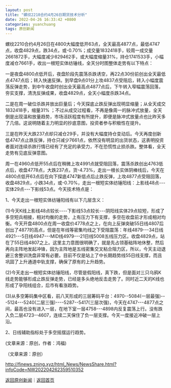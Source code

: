 ```yaml
---
layout: post
title: "螺纹2210合约4月26日期货技术分析"
date: 2022-04-26 16:33:42 +0800
categories: yuanchuang
tags: 原创新闻
---
```

<p>螺纹2210合约4月26日在4800大幅度低开63点，全天最高4877点，最低4747点，收盘4829点，跌34点，或-0.70%；成交量1832418手，较周一成交量2661872手，大幅度减少829462手，或大幅度缩量31%，持仓1741533手，小幅度减仓7661手，收出一根短实体纺锤线，全天分时图整体走势有以下特点：</p>
 <p>一是夜盘4800点低开后，夜盘阶段先震荡杀跌诱空，再22点30份前创出全天最低点4747点后；转入快速反弹。到早盘9点01分上攻4837点受阻后，转入小幅度震荡反弹走势，到中午收盘时创出全天最高点4877点后，下午转入窄幅震荡回落，夯实支撑，清洗反弹成果，收盘4829点，全天小幅度杀跌34点。</p>
 <p>二是在周一破位杀跌并放出巨量后；今天探底止跌反弹出现明显缩量；从全天成交1832418手，缩量31% ；不过从成交过程看，不再是像周一的脉冲式放量，全天倒是出现温和放量趋势，市场活跃程度有所提升，即便是脉冲式放量点也比昨天多了几倍。这说明随着主力明显的抄底意图，投资者参与积极性在提升。</p>
 <p>三是在昨天大跌237点却只减仓29手，并没有大幅度持仓变动后。今天再度创新低4747点止跌反弹，持仓只减少7661点，依然没有明显的出货状态，这表明投资者面对连续杀跌行情已经有了充足的承受力，不在恐慌性止损杀跌。整体看，全天走势有见底反弹意图。</p>
 <p>周一在4960点低开55点后在稍微上攻4991点就受阻回落，震荡杀跌创出4763低点后，收盘4778点，大跌237点，货-4.73%，走出一根长实体阴棒线后，今天在4800点低开63点后在向下探底4747新低点后止跌反弹，上攻4877点受阻回落，收盘4829点，小跌34点，或-0.70%，走出一根短实体纺锤阳线：上影线48点---实体29点---下影线53点。今天技术特点是：</p>
 <p>1、今天走出一根短实体纺锤阳线有以下几层含义：</p>
 <p>(1)今天K线上影线48点较长----下影线53点较长---阴阳线实体29点较短，形成了多空短兵相接，相对均衡的走势，上有压力下有支撑，多空在收盘前才形成相对均衡。今天开盘4800点在周一收盘价4778点之上，在向上反弹突破55日线4807后创出了4877的高点，但是在年线等密集均线之下受阻震荡：年线4879---34日线4921---5日线4947---MID线4979---21日线5008五线压力区。收盘4829点，站在了55日线4807之上。这里主力意图很明确了，就是先占领基础阵地休整，然后再向主阵地发起冲锋，因为主阵地是五线密集交叉粘合阻力区，所以，今天主动退避三舍整训洗盘非常有必要。目前不仅是站上了中长期趋势线55日线支撑，而且巩固了上升通道中轨支撑，确保了原有的上升趋势。</p>
 <p>(2)今天走出一根短实体纺锤阳线，尽管是假阳线，真下跌，但是面对三只乌鸦K线走势能够形成止跌反弹走势，已经是多头绝地反击走势了。同时近二天的K线也形成了孕阳线组合，后市有看涨趋势。</p>
 <p>(3)从多空筹码集中区看，前八天形成的三层筹码平台：4970--5084(一层最强)---5124---5240(二层三强)----5287--5417(三层次强)，今天在4747---4877点之间，最高也没有进入一层，在地下室一层4758---4898内反复震荡上行。没有跌入负二层4723--4607，连续二天保住了负一层支撑。今天一度接近冲破一层上沿。</p>
 <p>2、日线辅助指标处于多空摇摆运行趋势。</p>
 <p>(文章来源：原创，作者：鸿福)</p><p class="em_media">（文章来源：原创）</p>

<http://finews.zning.xyz/html_News/NewsShare.html?infoCode=NW202204262359510352>

[返回原创新闻](//finews.withounder.com/category/yuanchuang.html)｜[返回首页](//finews.withounder.com/)